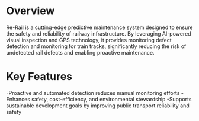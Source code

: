 # Overview
Re-Rail is a cutting-edge predictive maintenance system designed to ensure the safety and reliability of railway infrastructure. By leveraging AI-powered visual inspection and GPS technology, it provides monitoring defect detection and monitoring for train tracks, significantly reducing the risk of undetected rail defects and enabling proactive maintenance.

# Key Features
-Proactive and automated detection reduces manual monitoring efforts
-Enhances safety, cost-efficiency, and environmental stewardship
-Supports sustainable development goals by improving public transport reliability and safety
